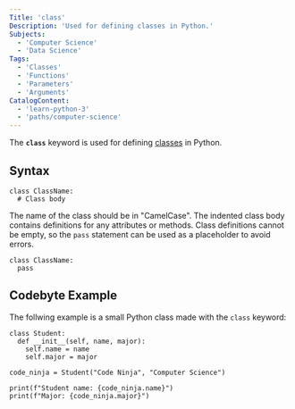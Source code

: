 ```yaml
---
Title: 'class'
Description: 'Used for defining classes in Python.'
Subjects:
  - 'Computer Science'
  - 'Data Science'
Tags:
  - 'Classes'
  - 'Functions'
  - 'Parameters'
  - 'Arguments'
CatalogContent:
  - 'learn-python-3'
  - 'paths/computer-science'
---
```


The **`class`** keyword is used for defining [classes](https://www.codecademy.com/resources/docs/python/classes) in Python.

## Syntax

```pseudo
class ClassName:
  # Class body
```

The name of the class should be in "CamelCase". The indented class body contains definitions for any attributes or methods. Class definitions cannot be empty, so the `pass` statement can be used as a placeholder to avoid errors.

```pseudo
class ClassName:
  pass
```

## Codebyte Example

The follwing example is a small Python class made with the `class` keyword:

```codebyte/python
class Student:
  def __init__(self, name, major):
    self.name = name
    self.major = major

code_ninja = Student("Code Ninja", "Computer Science")

print(f"Student name: {code_ninja.name}")
print(f"Major: {code_ninja.major}")
```
